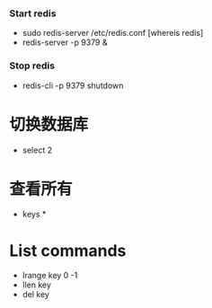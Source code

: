 ### Start redis
- sudo redis-server /etc/redis.conf [whereis redis]
- redis-server -p 9379 &

### Stop redis
- redis-cli -p 9379 shutdown

# 切换数据库
- select 2

# 查看所有
- keys *

# List commands
- lrange key 0 -1
- llen key
- del key